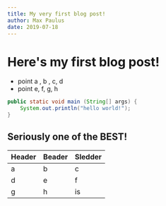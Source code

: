 ```yaml
---
title: My very first blog post!
author: Max Paulus
date: 2019-07-18
---
```


# Here's my first blog post!

* point a , b , c, d
* point e, f, g, h

```java
public static void main (String[] args) {
    System.out.println("hello world!");
}
```



## Seriously one of the BEST!

| Header | Beader | Sledder |
| ------ | ------ | ------- |
| a      | b      | c       |
| d      | e      | f       |
| g      | h      | is      |

